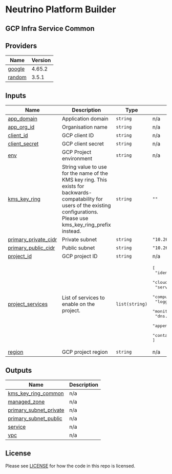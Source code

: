 # Neutrino Platform Builder

## GCP Infra Service Common

<!-- BEGINNING OF PRE-COMMIT-TERRAFORM DOCS HOOK -->
## Providers

| Name | Version |
|------|---------|
| <a name="provider_google"></a> [google](#provider\_google) | 4.65.2 |
| <a name="provider_random"></a> [random](#provider\_random) | 3.5.1 |

## Inputs

| Name | Description | Type | Default | Required |
|------|-------------|------|---------|:--------:|
| <a name="input_app_domain"></a> [app\_domain](#input\_app\_domain) | Application domain | `string` | n/a | yes |
| <a name="input_app_org_id"></a> [app\_org\_id](#input\_app\_org\_id) | Organisation name | `string` | n/a | yes |
| <a name="input_client_id"></a> [client\_id](#input\_client\_id) | GCP client ID | `string` | n/a | yes |
| <a name="input_client_secret"></a> [client\_secret](#input\_client\_secret) | GCP client secret | `string` | n/a | yes |
| <a name="input_env"></a> [env](#input\_env) | GCP Project environment | `string` | n/a | yes |
| <a name="input_kms_key_ring"></a> [kms\_key\_ring](#input\_kms\_key\_ring) | String value to use for the name of the KMS key ring. This exists for backwards-compatability for users of the existing configurations. Please use kms\_key\_ring\_prefix instead. | `string` | `""` | no |
| <a name="input_primary_private_cidr"></a> [primary\_private\_cidr](#input\_primary\_private\_cidr) | Private subnet | `string` | `"10.26.1.0/24"` | no |
| <a name="input_primary_public_cidr"></a> [primary\_public\_cidr](#input\_primary\_public\_cidr) | Public subnet | `string` | `"10.26.2.0/24"` | no |
| <a name="input_project_id"></a> [project\_id](#input\_project\_id) | GCP project ID | `string` | n/a | yes |
| <a name="input_project_services"></a> [project\_services](#input\_project\_services) | List of services to enable on the project. | `list(string)` | <pre>[<br>  "identitytoolkit.googleapis.com",<br>  "cloudkms.googleapis.com",<br>  "servicenetworking.googleapis.com",<br>  "compute.googleapis.com",<br>  "logging.googleapis.com",<br>  "monitoring.googleapis.com",<br>  "dns.googleapis.com",<br>  "appengine.googleapis.com",<br>  "container.googleapis.com"<br>]</pre> | no |
| <a name="input_region"></a> [region](#input\_region) | GCP project region | `string` | n/a | yes |

## Outputs

| Name | Description |
|------|-------------|
| <a name="output_kms_key_ring_common"></a> [kms\_key\_ring\_common](#output\_kms\_key\_ring\_common) | n/a |
| <a name="output_managed_zone"></a> [managed\_zone](#output\_managed\_zone) | n/a |
| <a name="output_primary_subnet_private"></a> [primary\_subnet\_private](#output\_primary\_subnet\_private) | n/a |
| <a name="output_primary_subnet_public"></a> [primary\_subnet\_public](#output\_primary\_subnet\_public) | n/a |
| <a name="output_service"></a> [service](#output\_service) | n/a |
| <a name="output_vpc"></a> [vpc](#output\_vpc) | n/a |
<!-- END OF PRE-COMMIT-TERRAFORM DOCS HOOK -->

## License

Please see [LICENSE](https://github.com/neutrino-io/terraform-google-foundation/blob/master/LICENSE) for how the code in
this repo is licensed.